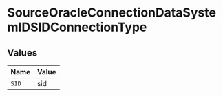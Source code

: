 # SourceOracleConnectionDataSystemIDSIDConnectionType


## Values

| Name  | Value |
| ----- | ----- |
| `SID` | sid   |